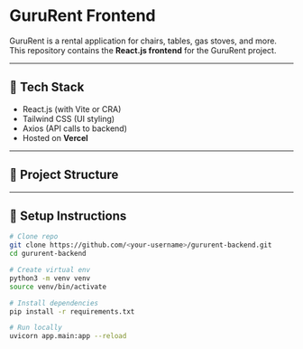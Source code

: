 # GuruRent Frontend

GuruRent is a rental application for chairs, tables, gas stoves, and more.  
This repository contains the **React.js frontend** for the GuruRent project.

---

## 🚀 Tech Stack
- React.js (with Vite or CRA)
- Tailwind CSS (UI styling)
- Axios (API calls to backend)
- Hosted on **Vercel**

---

## 📂 Project Structure

---

## 🔧 Setup Instructions
```bash
# Clone repo
git clone https://github.com/<your-username>/gururent-backend.git
cd gururent-backend

# Create virtual env
python3 -m venv venv
source venv/bin/activate

# Install dependencies
pip install -r requirements.txt

# Run locally
uvicorn app.main:app --reload

